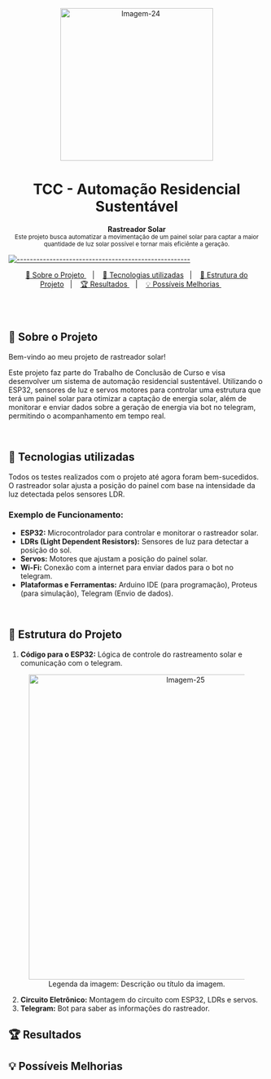 <p align="center">
  <img src="https://i.ibb.co/qygqmVZ/Imagem-24.jpg" alt="Imagem-24" width="300" height="300" />
</p>

<h1 align="center"> TCC - Automação Residencial Sustentável </h1>

<a id="Sumário"></a>

<p align="center">
  <b> Rastreador Solar </b></br>
  <sub> Este projeto busca automatizar a movimentação de um painel solar para captar a maior quantidade de luz solar possível e tornar mais eficiênte a geração.
  <sub>
</p>

[![-----------------------------------------------------](https://raw.githubusercontent.com/andreasbm/readme/master/assets/lines/colored.png)](#table-of-contents)

<p align="center">
  <a href="#Sobre o Projeto"> 🧩 Sobre o Projeto </a>&nbsp;&nbsp;&nbsp;|&nbsp;&nbsp;&nbsp;
  <a href="#Tecnologias utilizadas"> 🚀 Tecnologias utilizadas</a>&nbsp;&nbsp;&nbsp;|&nbsp;&nbsp;&nbsp;
  <a href="#Estrutura do Projeto"> 🧪 Estrutura do Projeto</a>&nbsp;&nbsp;&nbsp;|&nbsp;&nbsp;&nbsp;
  <a href="#Resultados"> 🏆 Resultados </a>&nbsp;&nbsp;&nbsp;|&nbsp;&nbsp;&nbsp;
  <a href="#Possíveis Melhorias"> 💡 Possíveis Melhorias </a>&nbsp;&nbsp;&nbsp;&nbsp;&nbsp;&nbsp;
</p>

<br/>

<br/>

<a id="Sobre o Projeto"></a>
## 🧩 Sobre o Projeto 

Bem-vindo ao meu projeto de rastreador solar! 

Este projeto faz parte do Trabalho de Conclusão de Curso e visa desenvolver um sistema de automação residencial sustentável. Utilizando o ESP32, sensores de luz e servos motores para controlar uma estrutura que terá um painel solar para otimizar a captação de energia solar, além de monitorar e enviar dados sobre a geração de energia via bot no telegram, permitindo o acompanhamento em tempo real.

<br/>

<a id="Tecnologias utilizadas"></a>
## 🚀 Tecnologias utilizadas 

Todos os testes realizados com o projeto até agora foram bem-sucedidos. O rastreador solar ajusta a posição do painel com base na intensidade da luz detectada pelos sensores LDR.

### Exemplo de Funcionamento:

- **ESP32:** Microcontrolador para controlar e monitorar o rastreador solar.
- **LDRs (Light Dependent Resistors):** Sensores de luz para detectar a posição do sol.
- **Servos:** Motores que ajustam a posição do painel solar.
- **Wi-Fi:** Conexão com a internet para enviar dados para o bot no telegram.
- **Plataformas e Ferramentas:** Arduino IDE (para programação), Proteus (para simulação), Telegram (Envio de dados).

<br/>

<a id="Estrutura do Projeto"></a>
## 🧪 Estrutura do Projeto

1. **Código para o ESP32:** Lógica de controle do rastreamento solar e comunicação com o telegram.

<figure style="text-align: center;">
  <a href="https://ibb.co/KjMHSfc">
    <img src="https://i.ibb.co/6R35LTc/Imagem-25.jpg" alt="Imagem-25" style="width: 600px; height: auto;">
  </a>
  <figcaption>Legenda da imagem: Descrição ou título da imagem.</figcaption>
</figure>

2. **Circuito Eletrônico:** Montagem do circuito com ESP32, LDRs e servos.
3. **Telegram:** Bot para saber as informações do rastreador.

<a id="Resultados"></a>
## 🏆 Resultados

<a id="Possíveis Melhorias"></a>
## 💡 Possíveis Melhorias



